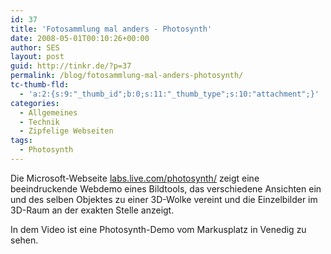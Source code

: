 ```yaml
---
id: 37
title: 'Fotosammlung mal anders - Photosynth'
date: 2008-05-01T00:10:26+00:00
author: SES
layout: post
guid: http://tinkr.de/?p=37
permalink: /blog/fotosammlung-mal-anders-photosynth/
tc-thumb-fld:
  - 'a:2:{s:9:"_thumb_id";b:0;s:11:"_thumb_type";s:10:"attachment";}'
categories:
  - Allgemeines
  - Technik
  - Zipfelige Webseiten
tags:
  - Photosynth
---
```

Die Microsoft-Webseite [labs.live.com/photosynth/](http://labs.live.com/photosynth/) zeigt eine beeindruckende Webdemo eines Bildtools, das verschiedene Ansichten ein und des selben Objektes zu einer 3D-Wolke vereint und die Einzelbilder im 3D-Raum an der exakten Stelle anzeigt.

In dem Video ist eine Photosynth-Demo vom Markusplatz in Venedig zu sehen.
